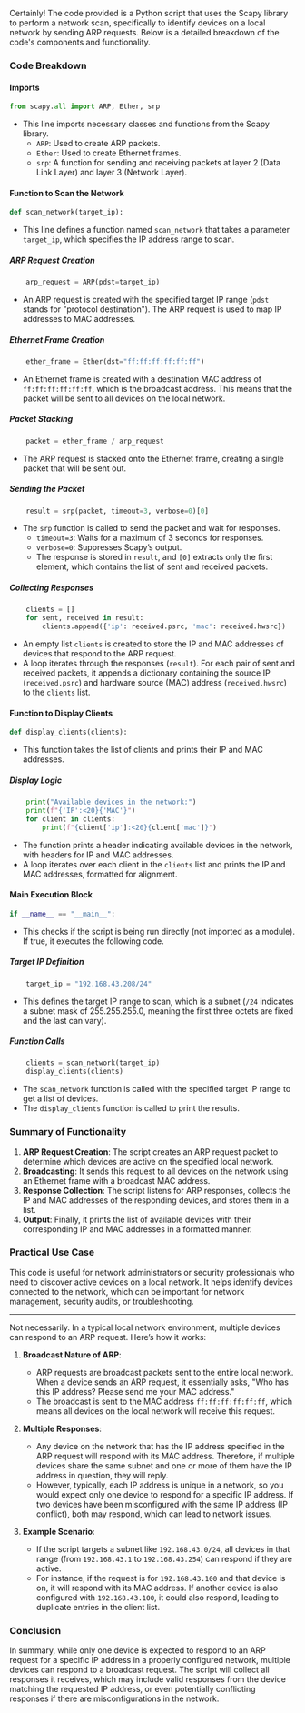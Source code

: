 Certainly! The code provided is a Python script that uses the Scapy library to perform a network scan, specifically to identify devices on a local network by sending ARP requests. Below is a detailed breakdown of the code's components and functionality.

### Code Breakdown

#### Imports
```python
from scapy.all import ARP, Ether, srp
```
- This line imports necessary classes and functions from the Scapy library. 
  - `ARP`: Used to create ARP packets.
  - `Ether`: Used to create Ethernet frames.
  - `srp`: A function for sending and receiving packets at layer 2 (Data Link Layer) and layer 3 (Network Layer).

#### Function to Scan the Network
```python
def scan_network(target_ip):
```
- This line defines a function named `scan_network` that takes a parameter `target_ip`, which specifies the IP address range to scan.

##### ARP Request Creation
```python
    arp_request = ARP(pdst=target_ip)
```
- An ARP request is created with the specified target IP range (`pdst` stands for "protocol destination"). The ARP request is used to map IP addresses to MAC addresses.

##### Ethernet Frame Creation
```python
    ether_frame = Ether(dst="ff:ff:ff:ff:ff:ff")
```
- An Ethernet frame is created with a destination MAC address of `ff:ff:ff:ff:ff:ff`, which is the broadcast address. This means that the packet will be sent to all devices on the local network.

##### Packet Stacking
```python
    packet = ether_frame / arp_request
```
- The ARP request is stacked onto the Ethernet frame, creating a single packet that will be sent out.

##### Sending the Packet
```python
    result = srp(packet, timeout=3, verbose=0)[0]
```
- The `srp` function is called to send the packet and wait for responses. 
  - `timeout=3`: Waits for a maximum of 3 seconds for responses.
  - `verbose=0`: Suppresses Scapy’s output.
  - The response is stored in `result`, and `[0]` extracts only the first element, which contains the list of sent and received packets.

##### Collecting Responses
```python
    clients = []
    for sent, received in result:
        clients.append({'ip': received.psrc, 'mac': received.hwsrc})
```
- An empty list `clients` is created to store the IP and MAC addresses of devices that respond to the ARP request.
- A loop iterates through the responses (`result`). For each pair of sent and received packets, it appends a dictionary containing the source IP (`received.psrc`) and hardware source (MAC) address (`received.hwsrc`) to the `clients` list.

#### Function to Display Clients
```python
def display_clients(clients):
```
- This function takes the list of clients and prints their IP and MAC addresses.

##### Display Logic
```python
    print("Available devices in the network:")
    print(f"{'IP':<20}{'MAC'}")
    for client in clients:
        print(f"{client['ip']:<20}{client['mac']}")
```
- The function prints a header indicating available devices in the network, with headers for IP and MAC addresses.
- A loop iterates over each client in the `clients` list and prints the IP and MAC addresses, formatted for alignment.

#### Main Execution Block
```python
if __name__ == "__main__":
```
- This checks if the script is being run directly (not imported as a module). If true, it executes the following code.

##### Target IP Definition
```python
    target_ip = "192.168.43.208/24"
```
- This defines the target IP range to scan, which is a subnet (`/24` indicates a subnet mask of 255.255.255.0, meaning the first three octets are fixed and the last can vary).

##### Function Calls
```python
    clients = scan_network(target_ip)
    display_clients(clients)
```
- The `scan_network` function is called with the specified target IP range to get a list of devices.
- The `display_clients` function is called to print the results.

### Summary of Functionality
1. **ARP Request Creation**: The script creates an ARP request packet to determine which devices are active on the specified local network.
2. **Broadcasting**: It sends this request to all devices on the network using an Ethernet frame with a broadcast MAC address.
3. **Response Collection**: The script listens for ARP responses, collects the IP and MAC addresses of the responding devices, and stores them in a list.
4. **Output**: Finally, it prints the list of available devices with their corresponding IP and MAC addresses in a formatted manner.

### Practical Use Case
This code is useful for network administrators or security professionals who need to discover active devices on a local network. It helps identify devices connected to the network, which can be important for network management, security audits, or troubleshooting.

----

Not necessarily. In a typical local network environment, multiple devices can respond to an ARP request. Here’s how it works:

1. **Broadcast Nature of ARP**: 
   - ARP requests are broadcast packets sent to the entire local network. When a device sends an ARP request, it essentially asks, "Who has this IP address? Please send me your MAC address." 
   - The broadcast is sent to the MAC address `ff:ff:ff:ff:ff:ff`, which means all devices on the local network will receive this request.

2. **Multiple Responses**: 
   - Any device on the network that has the IP address specified in the ARP request will respond with its MAC address. Therefore, if multiple devices share the same subnet and one or more of them have the IP address in question, they will reply.
   - However, typically, each IP address is unique in a network, so you would expect only one device to respond for a specific IP address. If two devices have been misconfigured with the same IP address (IP conflict), both may respond, which can lead to network issues.

3. **Example Scenario**:
   - If the script targets a subnet like `192.168.43.0/24`, all devices in that range (from `192.168.43.1` to `192.168.43.254`) can respond if they are active. 
   - For instance, if the request is for `192.168.43.100` and that device is on, it will respond with its MAC address. If another device is also configured with `192.168.43.100`, it could also respond, leading to duplicate entries in the client list.

### Conclusion
In summary, while only one device is expected to respond to an ARP request for a specific IP address in a properly configured network, multiple devices can respond to a broadcast request. The script will collect all responses it receives, which may include valid responses from the device matching the requested IP address, or even potentially conflicting responses if there are misconfigurations in the network.